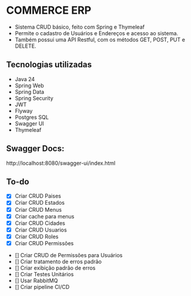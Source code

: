 # COMMERCE ERP

* Sistema CRUD básico, feito com Spring e Thymeleaf
* Permite o cadastro de Usuários e Endereços e acesso ao sistema.
* Também possui uma API Restful, com os métodos GET, POST, PUT e DELETE.


## Tecnologias utilizadas

* Java 24
* Spring Web
* Spring Data
* Spring Security
* JWT
* Flyway
* Postgres SQL
* Swagger UI
* Thymeleaf


## Swagger Docs:
http://localhost:8080/swagger-ui/index.html

## To-do

- [x] Criar CRUD Paises
- [x] Criar CRUD Estados
- [x] Criar CRUD Menus
- [x] Criar cache para menus
- [x] Criar CRUD Cidades
- [x] Criar CRUD Usuarios
- [x] Criar CRUD Roles
- [x] Criar CRUD Permissões
- [] Criar CRUD de Permissões para Usuários
- [] Criar tratamento de erros padrão
- [] Criar exibição padrão de erros
- [] Criar Testes Unitários
- [] Usar RabbitMQ
- [] Criar pipeline CI/CD
